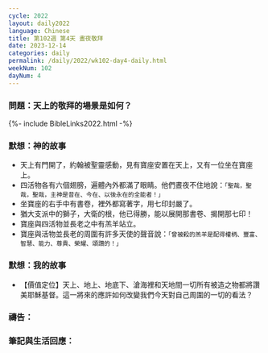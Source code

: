 ```yaml
---
cycle: 2022
layout: daily2022
language: Chinese
title: 第102週 第4天 晝夜敬拜
date: 2023-12-14
categories: daily
permalink: /daily/2022/wk102-day4-daily.html
weekNum: 102
dayNum: 4
---
```


### 問題：天上的敬拜的場景是如何？

{%- include BibleLinks2022.html -%}

### 默想：神的故事
+	天上有門開了，約翰被聖靈感動，見有寶座安置在天上，又有一位坐在寶座上。
+	四活物各有六個翅膀，遍體內外都滿了眼睛。他們晝夜不住地說：`「聖哉，聖哉，聖哉，主神是昔在、今在、以後永在的全能者！」`
+	坐寶座的右手中有書卷，裡外都寫著字，用七印封嚴了。
+	猶大支派中的獅子，大衛的根，他已得勝，能以展開那書卷、揭開那七印！
+	寶座與四活物並長老之中有羔羊站立。
+	寶座與活物並長老的周圍有許多天使的聲音說：`「曾被殺的羔羊是配得權柄、豐富、智慧、能力、尊貴、榮耀、頌讚的！」`

### 默想：我的故事
+	【價值定位】天上、地上、地底下、滄海裡和天地間一切所有被造之物都將讚美耶穌基督。這一將來的應許如何改變我們今天對自己周圍的一切的看法？

### 禱告：

### 筆記與生活回應：
